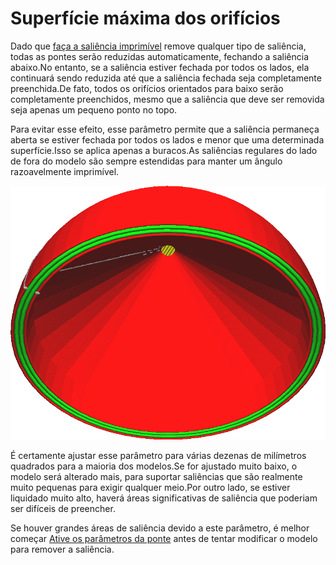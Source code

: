 Superfície máxima dos orifícios
====
Dado que [faça a saliência imprimível](conical_overhang_enabled.md) remove qualquer tipo de saliência, todas as pontes serão reduzidas automaticamente, fechando a saliência abaixo.No entanto, se a saliência estiver fechada por todos os lados, ela continuará sendo reduzida até que a saliência fechada seja completamente preenchida.De fato, todos os orifícios orientados para baixo serão completamente preenchidos, mesmo que a saliência que deve ser removida seja apenas um pequeno ponto no topo.

Para evitar esse efeito, esse parâmetro permite que a saliência permaneça aberta se estiver fechada por todos os lados e menor que uma determinada superfície.Isso se aplica apenas a buracos.As saliências regulares do lado de fora do modelo são sempre estendidas para manter um ângulo razoavelmente imprimível.

![Um pequeno ponto no topo pode permanecer com vista, para que este buraco não seja preenchido](../../../articles/images/conical_overhang_hole_size.png)

É certamente ajustar esse parâmetro para várias dezenas de milímetros quadrados para a maioria dos modelos.Se for ajustado muito baixo, o modelo será alterado mais, para suportar saliências que são realmente muito pequenas para exigir qualquer meio.Por outro lado, se estiver liquidado muito alto, haverá áreas significativas de saliência que poderiam ser difíceis de preencher.

Se houver grandes áreas de saliência devido a este parâmetro, é melhor começar [Ative os parâmetros da ponte](Bridge_Settings_enabled.md) antes de tentar modificar o modelo para remover a saliência.